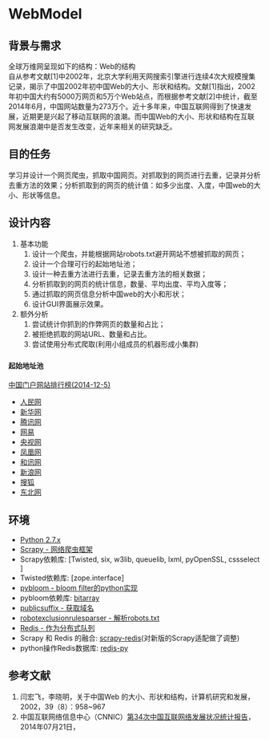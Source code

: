 WebModel
========

## 背景与需求
全球万维网呈现如下的结构：Web的结构  
自从参考文献[1]中2002年，北京大学利用天网搜索引擎进行连续4次大规模搜集记录，揭示了中国2002年初中国Web的大小、形状和结构。文献[1]指出，2002年初中国大约有5000万网页和5万个Web站点，而根据参考文献[2]中统计，截至2014年6月，中国网站数量为273万个。近十多年来，中国互联网得到了快速发展，近期更是兴起了移动互联网的浪潮。而中国Web的大小、形状和结构在互联网发展浪潮中是否发生改变，近年来相关的研究缺乏。

## 目的任务
学习并设计一个网页爬虫，抓取中国网页。对抓取到的网页进行去重，记录并分析去重方法的效果；分析抓取到的网页的统计值：如多少出度、入度，中国web的大小、形状等信息。

## 设计内容
1. 基本功能
	1. 设计一个爬虫，并能根据网站robots.txt避开网站不想被抓取的网页；  
	2. 设计一个合理可行的起始地址池；
	3. 设计一种去重方法进行去重，记录去重方法的相关数据；
	4. 分析抓取到的网页的统计信息，数量、平均出度、平均入度等；
	5. 通过抓取的网页信息分析中国web的大小和形状；
	6. 设计GUI界面展示效果。
2. 额外分析
	1. 尝试统计你抓到的作弊网页的数量和占比；
	2. 被拒绝抓取的网站URL、数量和占比。
	3. 尝试使用分布式爬取(利用小组成员的机器形成小集群)

### 
#### 起始地址池
[中国门户网站排行榜(2014-12-5)](http://top.chinaz.com/list.aspx?t=247)

* [人民网](http://www.people.com.cn)
* [新华网](http://www.xinhuanet.com)
* [腾讯网](http://www.qq.com)
* [网易](http://www.163.com)
* [央视网](http://www.cntv.cn)
* [凤凰网](http://www.ifeng.com)
* [和讯网](http://www.hexun.com)
* [新浪网](http://www.sina.com.cn)
* [搜狐](http://www.sohu.com)
* [东北网](http://www.dbw.cn)

## 环境
* [Python 2.7.x](python.org)  
* [Scrapy - 网络爬虫框架](scrapy.org)  
* Scrapy依赖库: [Twisted, six, w3lib, queuelib, lxml, pyOpenSSL, cssselect ]  
* Twisted依赖库: [zope.interface]  
* [pybloom - bloom filter的python实现](https://github.com/jaybaird/python-bloomfilter/)  
* pybloom依赖库: [bitarray](https://pypi.python.org/pypi/bitarray/)  
* [publicsuffix - 获取域名](https://pypi.python.org/pypi/publicsuffix/)  
* [robotexclusionrulesparser - 解析robots.txt](http://nikitathespider.com/python/rerp/)  
* [Redis - 作为分布式队列](http://www.redis.io/)  
* Scrapy 和 Redis 的融合: [scrapy-redis](https://github.com/darkrho/scrapy-redis)(对新版的Scrapy适配做了调整)  
* python操作Redis数据库: [redis-py](https://github.com/andymccurdy/redis-py)  

## 参考文献
1. 闫宏飞，李晓明，关于中国Web 的大小、形状和结构，计算机研究和发展，2002，39（8）：958~967
2. 中国互联网络信息中心（CNNIC）[第34次中国互联网络发展状况统计报告](url:http://www.cnnic.net.cn/hlwfzyj/hlwxzbg/hlwtjbg/201407/P020140721507223212132.pdf)，2014年07月21日，
